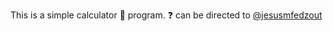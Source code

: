 This is a simple calculator :abacus: program. :question: can be directed to [@jesusmfedzout](https://github.com/jesusmfedzout)
